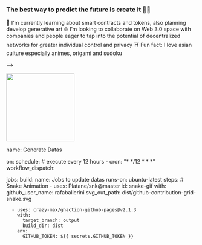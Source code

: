 ### The best way to predict the future is create it 👩‍💻 


🌌 I'm currently learning about smart contracts and tokens, also planning develop generative art
🌐 I’m looking to collaborate on Web 3.0 space with companies and people eager to tap into the potential of decentralized networks for greater individual control and privacy
⛩️ Fun fact: I love asian culture especially animes, origami and sudoku

-->
<div>
   <a href="http://www.github.com/cyber-konan">
    <img height="180em"  src="https://github-readme-streak-stats.herokuapp.com/?user=cyber-konan&theme=tokyonight&hide_border=true&layout=compact">
  </a>  
</div>

name: Generate Datas

on:
  schedule: # execute every 12 hours
    - cron: "* */12 * * *"
  workflow_dispatch:

jobs:
  build:
    name: Jobs to update datas
    runs-on: ubuntu-latest
    steps:
      # Snake Animation
      - uses: Platane/snk@master
        id: snake-gif
        with:
          github_user_name: rafaballerini
          svg_out_path: dist/github-contribution-grid-snake.svg

      - uses: crazy-max/ghaction-github-pages@v2.1.3
        with:
          target_branch: output
          build_dir: dist
        env:
          GITHUB_TOKEN: ${{ secrets.GITHUB_TOKEN }}
  

